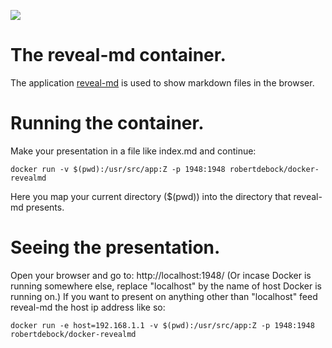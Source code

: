 [![](https://images.microbadger.com/badges/image/robertdebock/docker-revealmd.svg)](https://microbadger.com/images/robertdebock/docker-revealmd "Get your own image badge on microbadger.com")

# The reveal-md container.
The application [reveal-md](https://github.com/webpro/reveal-md) is used to show markdown files in the browser.

# Running the container.
Make your presentation in a file like index.md and continue:

    docker run -v $(pwd):/usr/src/app:Z -p 1948:1948 robertdebock/docker-revealmd

Here you map your current directory ($(pwd)) into the directory that reveal-md presents.

# Seeing the presentation.
Open your browser and go to: http://localhost:1948/ (Or incase Docker is running somewhere else, replace "localhost" by the name of host Docker is running on.)
If you want to present on anything other than "localhost" feed reveal-md the host ip address like so:

    docker run -e host=192.168.1.1 -v $(pwd):/usr/src/app:Z -p 1948:1948 robertdebock/docker-revealmd
